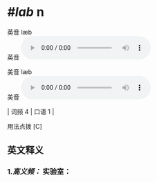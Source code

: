# ***\#lab*** n
英音 læb  
英音
<audio src="./media/lab-B.aac" controls="controls"></audio>

美音 læb  
美音
<audio src="./media/lab-.aac" controls="controls"></audio>



| 词频 4 | 口语 1 |  

用法点拨  [C]

英文释义
---
### 1.*高义频：* **实验室：**  


